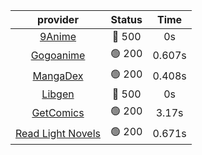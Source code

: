 | **provider** | **Status** | **Time** |
|:--------:|:------:|:----:|
| [9Anime](https://9anime.to) | 🔴 500 | 0s |
| [Gogoanime](https://gogoanime.gg) | 🟢 200 | 0.607s |
| [MangaDex](https://mangadex.org) | 🟢 200 | 0.408s |
| [Libgen](http://libgen) | 🔴 500 | 0s |
| [GetComics](https://getcomics.info/) | 🟢 200 | 3.17s |
| [Read Light Novels](https://readlightnovels.net) | 🟢 200 | 0.671s |
